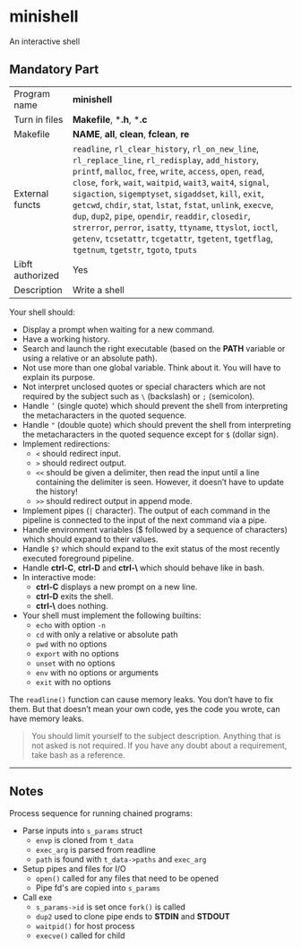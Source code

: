 # minishell
An interactive shell

## Mandatory Part
|	|	|
----|----
Program name | **minishell**
Turn in files | **Makefile**, ***.h**, ***.c**
Makefile | **NAME**, **all**, **clean**, **fclean**, **re**
External functs | `readline`, `rl_clear_history`, `rl_on_new_line`, `rl_replace_line`, `rl_redisplay`, `add_history`, `printf`, `malloc`, `free`, `write`, `access`, `open`, `read`, `close`, `fork`, `wait`, `waitpid`, `wait3`, `wait4`, `signal`, `sigaction`, `sigemptyset`, `sigaddset`, `kill`, `exit`, `getcwd`, `chdir`, `stat`, `lstat`, `fstat`, `unlink`, `execve`, `dup`, `dup2`, `pipe`, `opendir`, `readdir`, `closedir`, `strerror`, `perror`, `isatty`, `ttyname`, `ttyslot`, `ioctl`, `getenv`, `tcsetattr`, `tcgetattr`, `tgetent`, `tgetflag`, `tgetnum`, `tgetstr`, `tgoto`, `tputs`
Libft authorized | Yes
Description | Write a shell

Your shell should:
- Display a prompt when waiting for a new command.
- Have a working history.
- Search and launch the right executable (based on the **PATH** variable or using a relative or an absolute path).
- Not use more than one global variable. Think about it. You will have to explain its purpose.
- Not interpret unclosed quotes or special characters which are not required by the subject such as `\` (backslash) or `;` (semicolon).
- Handle `’` (single quote) which should prevent the shell from interpreting the metacharacters in the quoted sequence.
- Handle `"` (double quote) which should prevent the shell from interpreting the metacharacters in the quoted sequence except for `$` (dollar sign).
- Implement redirections:
	- `<` should redirect input.
	- `>` should redirect output.
	- `<<` should be given a delimiter, then read the input until a line containing the delimiter is seen. However, it doesn’t have to update the history!
	- `>>` should redirect output in append mode.
- Implement pipes (`|` character). The output of each command in the pipeline is connected to the input of the next command via a pipe.
- Handle environment variables ($ followed by a sequence of characters) which should expand to their values.
- Handle `$?` which should expand to the exit status of the most recently executed foreground pipeline.
- Handle **ctrl-C**, **ctrl-D** and **ctrl-\\** which should behave like in bash.
- In interactive mode:
	- **ctrl-C** displays a new prompt on a new line.
	- **ctrl-D** exits the shell.
	- **ctrl-\\** does nothing.
- Your shell must implement the following builtins:
	- `echo` with option `-n`
	- `cd` with only a relative or absolute path
	- `pwd` with no options
	- `export` with no options
	- `unset` with no options
	- `env` with no options or arguments
	- `exit` with no options

The `readline()` function can cause memory leaks. You don’t have to fix them. But that doesn’t mean your own code, yes the code you wrote, can have memory leaks.

> You should limit yourself to the subject description. Anything that is not asked is not required. If you have any doubt about a requirement, take bash as a reference.

---

## Notes
Process sequence for running chained programs:
- Parse inputs into `s_params` struct
	- `envp` is cloned from `t_data`
	- `exec_arg` is parsed from readline
	- `path` is found with `t_data->paths` and `exec_arg`
- Setup pipes and files for I/O
	- `open()` called for any files that need to be opened
	- Pipe fd's are copied into `s_params`
- Call exe
	- `s_params->id` is set once `fork()` is called
	- `dup2` used to clone pipe ends to **STDIN** and **STDOUT**
	- `waitpid()` for host process
	- `execve()` called for child
